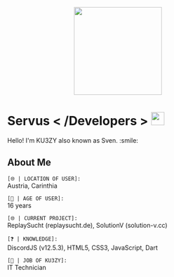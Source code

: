 <p align="center">
    <img width="200" src="https://cdn.discordapp.com/avatars/750090851186638869/401dc3abfc6fd8c8d6d72a3217c9ebc3.webp?size=1280">
</p>

<h1> Servus < /Developers > <img src = "https://raw.githubusercontent.com/MartinHeinz/MartinHeinz/master/wave.gif" width = 30px> </h1>
<p align='center'>
</p>

<div size='20px'> Hello! I'm KU3ZY also known as Sven. :smile: 

</div>

<h2> About Me</h2>

<code>[🌐 | LOCATION OF USER]:</code> <br>Austria, Carinthia
  
<code>[💢 | AGE OF USER]:</code> <br>16 years
  
<code>[🌐 | CURRENT PROJECT]:</code> <br>ReplaySucht (replaysucht.de), SolutionV (solution-v.cc)
  
<code>[❓ | KNOWLEDGE]:</code> <br>DiscordJS (v12.5.3), HTML5, CSS3, JavaScript, Dart
  
<code>[💎 | JOB OF KU3ZY]:</code> <br>IT Technician
